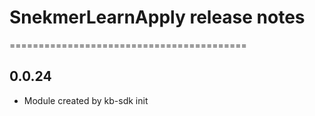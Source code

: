 # SnekmerLearnApply release notes
=========================================

0.0.24
-----
* Module created by kb-sdk init
